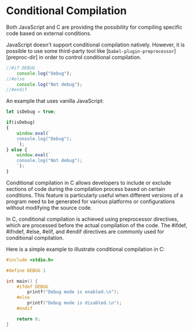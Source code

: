 # Conditional Compilation

Both JavaScript and C are providing the possibility for compiling specific code based on external conditions.

JavaScript doesn't support conditional compilation natively. However, it is possible to use some third-party tool like [`babel-plugin-preprocessor`][preproc-dir] in order to control conditional compilation. 

```js
//#if DEBUG
    console.log("Debug");
//#else
    console.log("Not debug");
//#endif
```

An example that uses vanilla JavaScript:

```js
let isDebug = true;

if(isDebug)
{
    window.eval(`
    console.log("Debug");
    `);
} else {
    window.eval(`
    console.log("Not debug");
    `);
}
```

Conditional compilation in C allows developers to include or exclude sections of code during the compilation process based on certain conditions. This feature is particularly useful when different versions of a program need to be generated for various platforms or configurations without modifying the source code.

In C, conditional compilation is achieved using preprocessor directives, which are processed before the actual compilation of the code. The #ifdef, #ifndef, #else, #elif, and #endif directives are commonly used for conditional compilation.

Here is a simple example to illustrate conditional compilation in C:

```c
#include <stdio.h>

#define DEBUG 1

int main() {
    #ifdef DEBUG
        printf("Debug mode is enabled.\n");
    #else
        printf("Debug mode is disabled.\n");
    #endif

    return 0;
}
```
